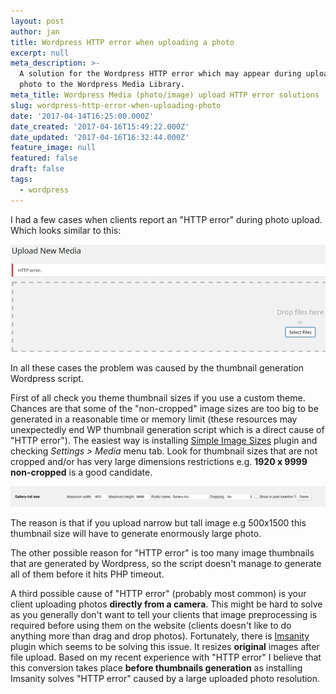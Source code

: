 ```yaml
---
layout: post
author: jan
title: Wordpress HTTP error when uploading a photo
excerpt: null
meta_description: >-
  A solution for the Wordpress HTTP error which may appear during uploading a
  photo to the Wordpress Media Library.
meta_title: Wordpress Media (photo/image) upload HTTP error solutions
slug: wordpress-http-error-when-uploading-photo
date: '2017-04-14T16:25:00.000Z'
date_created: '2017-04-16T15:49:22.000Z'
date_updated: '2017-04-16T16:32:44.000Z'
feature_image: null
featured: false
draft: false
tags:
  - wordpress
---
```

I had a few cases when clients report an "HTTP error" during photo upload. Which looks similar to this:

![Wordpress photo upload HTTP error](img/wordpress-photo-http-error.png)

In all these cases the problem was caused by the thumbnail generation Wordpress script.

First of all check you theme thumbnail sizes if you use a custom theme. Chances are that some of the "non-cropped" image sizes are too big to be generated in a reasonable time or memory limit (these resources may unexpectedly end WP thumbnail generation script which is a direct cause of "HTTP error").
The easiest way is installing [Simple Image Sizes](https://wordpress.org/plugins/simple-image-sizes/) plugin and checking *Settings > Media* menu tab. Look for thumbnail sizes that are not cropped and/or has very large dimensions restrictions e.g. **1920 x 9999 non-cropped** is a good candidate.

![HTTP error too large thumbnail](img/too-large-image-thumbnail.png)

The reason is that if you upload narrow but tall image e.g 500x1500 this thumbnail size will have to generate enormously large photo.

The other possible reason for "HTTP error" is too many image thumbnails that are generated by Wordpress, so the script doesn't manage to generate all of them before it hits PHP timeout.

A third possible cause of "HTTP error" (probably most common) is your client uploading photos **directly from a camera**. This might be hard to solve as you generally don't want to tell your clients that image preprocessing is required before using them on the website (clients doesn't like to do anything more than drag and drop photos).
Fortunately, there is [Imsanity](https://wordpress.org/plugins/imsanity/) plugin which seems to be solving this issue. It resizes **original** images after file upload. Based on my recent experience with "HTTP error" I believe that this conversion takes place **before thumbnails generation** as installing Imsanity solves "HTTP error" caused by a large uploaded photo resolution.
